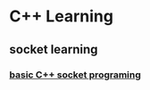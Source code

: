 # C++ Learning

## socket learning
### [basic C++ socket programing](http://zake7749.github.io/2015/03/17/SocketProgramming/)
